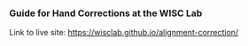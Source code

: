 ### Guide for Hand Corrections at the WISC Lab

Link to live site:
https://wisclab.github.io/alignment-correction/
